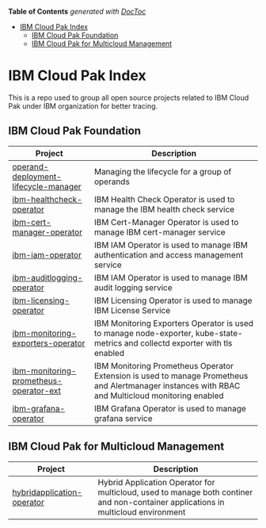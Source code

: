 <!-- START doctoc generated TOC please keep comment here to allow auto update -->
<!-- DON'T EDIT THIS SECTION, INSTEAD RE-RUN doctoc TO UPDATE -->
**Table of Contents**  *generated with [DocToc](https://github.com/thlorenz/doctoc)*

- [IBM Cloud Pak Index](#ibm-cloud-pak-index)
  - [IBM Cloud Pak Foundation](#ibm-cloud-pak-foundation)
  - [IBM Cloud Pak for Multicloud Management](#ibm-cloud-pak-for-multicloud-management)

<!-- END doctoc generated TOC please keep comment here to allow auto update -->

# IBM Cloud Pak Index

This is a repo used to group all open source projects related to IBM Cloud Pak under IBM organization for better tracing.

## IBM Cloud Pak Foundation

| Project                                                                                                                                                                                                            | Description                         |
| -------------------------------------  | --------------------------------|
| [operand-deployment-lifecycle-manager](https://github.com/IBM/operand-deployment-lifecycle-manager)| Managing the lifecycle for a group of operands |
| [ibm-healthcheck-operator](https://github.com/IBM/ibm-healthcheck-operator)| IBM Health Check Operator is used to manage the IBM health check service |
| [ibm-cert-manager-operator](https://github.com/IBM/ibm-cert-manager-operator) | IBM Cert-Manager Operator is used to manage IBM cert-manager service |
| [ibm-iam-operator](https://github.com/IBM/ibm-iam-operator) | IBM IAM Operator is used to manage IBM authentication and access management service |
| [ibm-auditlogging-operator](https://github.com/IBM/ibm-auditlogging-operator) | IBM IAM Operator is used to manage IBM audit logging service |
| [ibm-licensing-operator](https://github.com/IBM/ibm-licensing-operator) | IBM Licensing Operator is used to manage IBM License Service |
| [ibm-monitoring-exporters-operator](https://github.com/IBM/ibm-monitoring-exporters-operator) | IBM Monitoring Exporters Operator is used to manage node-exporter, kube-state-metrics and collectd exporter with tls enabled |
| [ibm-monitoring-prometheus-operator-ext](https://github.com/IBM/ibm-monitoring-prometheus-operator-ext) | IBM Monitoring Prometheus Operator Extension is used to manage Prometheus and Alertmanager instances with RBAC and Multicloud monitoring enabled |
| [ibm-grafana-operator](https://github.com/IBM/ibm-grafana-operator) | IBM Grafana Operator is used to manage grafana service |

## IBM Cloud Pak for Multicloud Management

| Project                                                                                                                                                                                                            | Description                         |
| -------------------------------------  | --------------------------------|
| [hybridapplication-operator](https://github.com/IBM/hybridapplication-operator)| Hybrid Application Operator for multicloud, used to manage both continer and non-container applications in multicloud environment |
